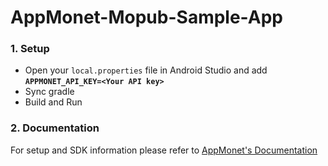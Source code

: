 # AppMonet-Mopub-Sample-App

### 1.  Setup

- Open your `local.properties` file in Android Studio and add **`APPMONET_API_KEY=<Your API key>`**
- Sync gradle
- Build and Run

### 2.  Documentation

For setup and SDK information please refer to [AppMonet's Documentation](https://docs.appmonet.com/docs/get-started-with-appmonet)
